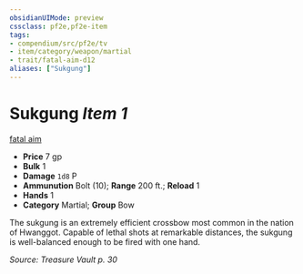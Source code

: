 ```yaml
---
obsidianUIMode: preview
cssclass: pf2e,pf2e-item
tags:
- compendium/src/pf2e/tv
- item/category/weapon/martial
- trait/fatal-aim-d12
aliases: ["Sukgung"]
---
```

# Sukgung *Item 1*  
[fatal aim <d12>](rules/traits/fatal.md)  

- **Price** 7 gp
- **Bulk** 1
- **Damage** `1d8` P
- **Ammunution** Bolt (10); **Range** 200 ft.; **Reload** 1
- **Hands** 1
- **Category** Martial; **Group** Bow 

The sukgung is an extremely efficient crossbow most common in the nation of Hwanggot. Capable of lethal shots at remarkable distances, the sukgung is well-balanced enough to be fired with one hand.

*Source: Treasure Vault p. 30*